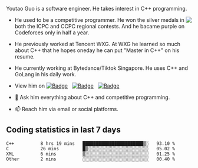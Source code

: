 Youtao Guo is a software engineer. He takes interest in C++ programming.
  
<img align=right src="https://github-readme-stats.vercel.app/api/top-langs/?username=coyorkdow&theme=dark&layout=compact" />

- He used to be a competitive programmer. He won the silver medals in both the ICPC and CCPC regional contests. And he bacame purple on Codeforces only in half a year.

- He previously worked at Tencent WXG. At WXG he learned so much about C++ that he hopes oneday he can put "Master in C++" on his resume.

- He currently working at Bytedance/Tiktok Singapore. He uses C++ and GoLang in his daily work.

- View him on [![Badge](https://img.shields.io/badge/Linkedin-0A66C2?style=flat&logo=linkedin&logoColor=white)](https://www.linkedin.com/in/youtaoguo/) &nbsp; [![Badge](https://img.shields.io/badge/StackOverflow-F58025?style=flat&logo=stackoverflow&logoColor=white)](https://stackoverflow.com/users/11139119/youtao-guo) &nbsp; [![Badge](https://cp-logo.vercel.app/codeforces/coyorkdow)](https://codeforces.com/profile/coyorkdow)

- 💬 Ask him everything about C++ and competitive programming.

- 📫 Reach him via email or social platforms.

## Coding statistics in last 7 days

<!--START_SECTION:waka-->

```text
C++          8 hrs 19 mins   ███████████████████████▒░   93.10 %
C            26 mins         █▒░░░░░░░░░░░░░░░░░░░░░░░   05.02 %
XML          6 mins          ▒░░░░░░░░░░░░░░░░░░░░░░░░   01.25 %
Other        2 mins          ░░░░░░░░░░░░░░░░░░░░░░░░░   00.40 %
```

<!--END_SECTION:waka-->

<!--
**coyorkdow/coyorkdow** is a ✨ _special_ ✨ repository because its `README.md` (this file) appears on your GitHub profile.

Here are some ideas to get you started:

- 🔭 I’m currently working on ...
- 🌱 I’m currently learning ...
- 👯 I’m looking to collaborate on ...
- 🤔 I’m looking for help with ...
- 💬 Ask me about ...
- 📫 How to reach me: ...
- 😄 Pronouns: ...
- ⚡ Fun fact: ...
-->
